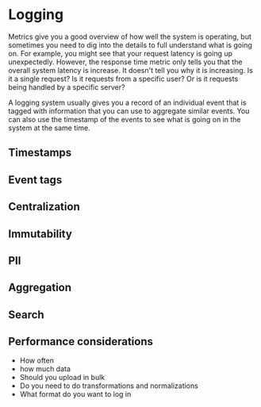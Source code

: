 # Logging

Metrics give you a good overview of how well the system is operating, but sometimes you need to dig into the details to full understand what is going on. For example, you might see that your request latency is going up unexpectedly. However, the response time metric only tells you that the overall system latency is increase. It doesn't tell you why it is increasing. Is it a single request? Is it requests from a specific user? Or is it requests being handled by a specific server?

A logging system usually gives you a record of an individual event that is tagged with information that you can use to aggregate similar events. You can also use the timestamp of the events to see what is going on in the system at the same time.

## Timestamps

## Event tags

## Centralization

## Immutability

## PII

## Aggregation

## Search

## Performance considerations

- How often
- how much data
- Should you upload in bulk
- Do you need to do transformations and normalizations
- What format do you want to log in
